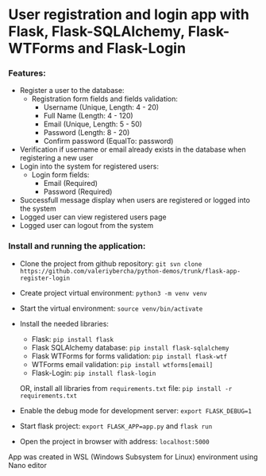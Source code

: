 # User registration and login app with Flask, Flask-SQLAlchemy, Flask-WTForms and Flask-Login

### Features:
- Register a user to the database:
	- Registration form fields and fields validation:
		- Username (Unique, Length: 4 - 20)
		- Full Name (Length: 4 - 120)
		- Email (Unique, Length: 5 - 50)
		- Password (Length: 8 - 20)
		- Confirm password (EqualTo: password)
- Verification if username or email already exists in the database when registering a new user
- Login into the system for registered users:
	- Login form fields:
		- Email (Required)
		- Password (Required)
- Successfull message display when users are registered or logged into the system
- Logged user can view registered users page
- Logged user can logout from the system

### Install and running the application:
- Clone the project from github repository: ```git svn clone https://github.com/valeriybercha/python-demos/trunk/flask-app-register-login```
- Create project virtual environment: ```python3 -m venv venv```
- Start the virtual environment: ```source venv/bin/activate```
- Install the needed libraries:
	- Flask: ```pip install flask```	
	- Flask SQLAlchemy database: ```pip install flask-sqlalchemy```
	- Flask WTForms for forms validation: ```pip install flask-wtf```
	- WTForms email validation: ```pip install wtforms[email]```
	- Flask-Login: ```pip install flask-login```
	
	OR, install all libraries from ```requirements.txt``` file: ```pip install -r requirements.txt```
- Enable the debug mode for development server: ```export FLASK_DEBUG=1```
- Start flask project: ```export FLASK_APP=app.py``` and ```flask run```
- Open the project in browser with address: ```localhost:5000```

App was created in WSL (Windows Subsystem for Linux) environment using Nano editor
